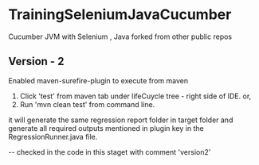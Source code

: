 # TrainingSeleniumJavaCucumber
Cucumber JVM with Selenium , Java forked from other public repos


Version - 2
------------
Enabled maven-surefire-plugin to execute from maven
1. Click 'test' from maven tab  under lifeCuycle tree - right side of IDE.
or,
2. Run 'mvn clean test' from command line.

it will generate the same regression report folder in target folder and generate all required outputs mentioned in plugin key in the RegressionRunner.java file.

-- checked in the code in this staget with comment 'version2'
